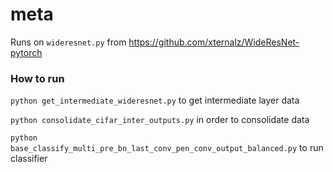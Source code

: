 # meta

Runs on `wideresnet.py` from https://github.com/xternalz/WideResNet-pytorch

### How to run
`python get_intermediate_wideresnet.py` to get intermediate layer data

`python consolidate_cifar_inter_outputs.py` in order to consolidate data

`python base_classify_multi_pre_bn_last_conv_pen_conv_output_balanced.py` to run classifier